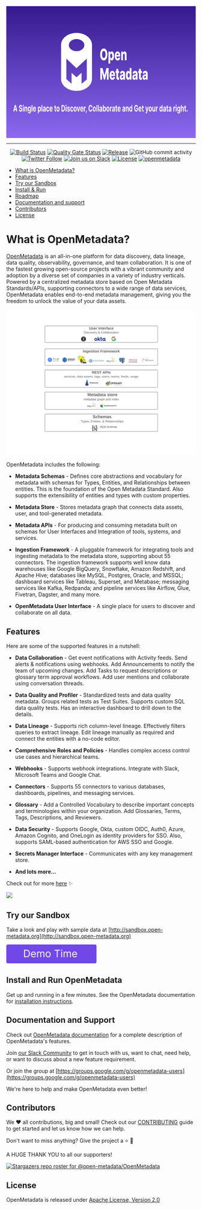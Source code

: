 <div align="center">
    <img src="./openmetadata-docs/readme/openmetadata-banner.png" align="center" alt="OpenMetadata" height="350"/>
  <hr />

[![Build Status](https://github.com/open-metadata/OpenMetadata/actions/workflows/maven-build.yml/badge.svg?event=push)](https://github.com/open-metadata/OpenMetadata/actions/workflows/maven-build.yml)
[![Quality Gate Status](https://sonarcloud.io/api/project_badges/measure?project=open-metadata_OpenMetadata&metric=alert_status)](https://sonarcloud.io/summary/new_code?id=open-metadata_OpenMetadata)
[![Release](https://img.shields.io/github/release/open-metadata/OpenMetadata/all.svg)](https://github.com/open-metadata/OpenMetadata/releases)
![GitHub commit activity](https://img.shields.io/github/commit-activity/m/open-metadata/OpenMetadata)
[![Twitter Follow](https://img.shields.io/twitter/follow/open_metadata?style=social)](https://twitter.com/intent/follow?screen_name=open_metadata)
<a href="https://slack.open-metadata.org/"><img src="https://img.shields.io/badge/slack-join-E01E5A?logo=slack" alt="Join us on Slack" height="22"/></a>
[![License](https://img.shields.io/github/license/open-metadata/OpenMetadata.svg)](LICENSE)
[![openmetadata](https://img.shields.io/endpoint?url=https://cloud.cypress.io/badge/simple/a9yxci/main&style=social&logo=cypress)](https://cloud.cypress.io/projects/a9yxci/runs)
</div>

- [What is OpenMetadata?](#what-is-openmetadata )
- [Features](#features)
- [Try our Sandbox](#try-our-sandbox)
- [Install & Run](#install-and-run-openmetadata)
- [Roadmap](https://docs.open-metadata.org/releases/roadmap)
- [Documentation and support](#documentation-and-support)
- [Contributors](#contributors)
- [License](#license)

# What is OpenMetadata?
[OpenMetadata](https://open-metadata.org/) is an all-in-one platform for data discovery, data lineage, data quality, observability, governance, and team collaboration. It is one of the fastest growing open-source projects with a vibrant community and adoption by a diverse set of companies in a variety of industry verticals. Powered by a centralized metadata store based on Open Metadata Standards/APIs, supporting connectors to a wide range of data services, OpenMetadata enables end-to-end metadata management, giving you the freedom to unlock the value of your data assets.

<img src="./openmetadata-docs/readme/components.png" width="800">

OpenMetadata includes the following:
- **Metadata Schemas** - Defines core abstractions and vocabulary for metadata with schemas for Types, Entities, and Relationships between entities. This is the foundation of the Open Metadata Standard. Also supports the extensibility of entities and types with custom properties.

- **Metadata Store** - Stores metadata graph that connects data assets, user, and tool-generated metadata.

- **Metadata APIs** - For producing and consuming metadata built on schemas for User Interfaces and Integration of tools, systems, and services.

- **Ingestion Framework** - A pluggable framework for integrating tools and ingesting metadata to the metadata store, supporting about 55 connectors. The ingestion framework supports well know data warehouses like Google BigQuery, Snowflake, Amazon Redshift, and Apache Hive; databases like MySQL, Postgres, Oracle, and MSSQL; dashboard services like Tableau, Superset, and Metabase; messaging services like Kafka, Redpanda; and pipeline services like Airflow, Glue, Fivetran, Dagster, and many more.

- **OpenMetadata User Interface** - A single place for users to discover and collaborate on all data.

## Features
Here are some of the supported features in a nutshell:
- **Data Collaboration** - Get event notifications with Activity feeds. Send alerts & notifications using webhooks. Add Announcements to notify the team of upcoming changes. Add Tasks to request descriptions or glossary term approval workflows. Add user mentions and collaborate using conversation threads.

- **Data Quality and Profiler** - Standardized tests and data quality metadata. Groups related tests as Test Suites. Supports custom SQL data quality tests. Has an interactive dashboard to drill down to the details.

- **Data Lineage** - Supports rich column-level lineage. Effectively filters queries to extract lineage. Edit lineage manually as required and connect the entities with a no-code editor.

- **Comprehensive Roles and Policies** - Handles complex access control use cases and hierarchical teams.

- **Webhooks** - Supports webhook integrations. Integrate with Slack, Microsoft Teams and Google Chat.

- **Connectors** - Supports 55 connectors to various databases, dashboards, pipelines, and messaging services.

- **Glossary** - Add a Controlled Vocabulary to describe important concepts and terminologies within your organization. Add Glossaries, Terms, Tags, Descriptions, and Reviewers.

- **Data Security** - Supports Google, Okta, custom OIDC, Auth0, Azure, Amazon Cognito, and OneLogin as identity providers for SSO. Also, supports SAML-based authentication for AWS SSO and Google.

- **Secrets Manager Interface** - Communicates with any key management store.

- **And lots more...**

Check out for more [here](https://docs.open-metadata.org/features) ✨

![](./openmetadata-docs/readme/lineage.gif)

## Try our Sandbox

Take a look and play with sample data at [http://sandbox.open-metadata.org](http://sandbox.open-metadata.org)

[<img src="./openmetadata-docs/readme/demo-button.png" height="50"/>](http://sandbox.open-metadata.org)


## Install and Run OpenMetadata
Get up and running in a few minutes. See the OpenMetadata documentation for [installation instructions](https://docs.open-metadata.org/deploy/local-deployment).

## Documentation and Support

Check out [OpenMetadata documentation](https://docs.open-metadata.org/) for a complete description of OpenMetadata's features.

Join [our Slack Community](https://slack.open-metadata.org/) to get in touch with us, want to chat, need help, or want to discuss about a new feature requirement.

Or join the group at [https://groups.google.com/g/openmetadata-users](https://groups.google.com/g/openmetadata-users)

We're here to help and make OpenMetadata even better!

## Contributors

We ❤️ all contributions, big and small! Check out our [CONTRIBUTING](./CONTRIBUTING.md) guide to get started and let us know how we can help.

Don't want to miss anything? Give the project a ⭐ 🚀 

A HUGE THANK YOU to all our supporters!

[![Stargazers repo roster for @open-metadata/OpenMetadata](https://reporoster.com/stars/open-metadata/OpenMetadata)](https://github.com/open-metadata/OpenMetadata/stargazers)

## License
OpenMetadata is released under [Apache License, Version 2.0](http://www.apache.org/licenses/LICENSE-2.0)
